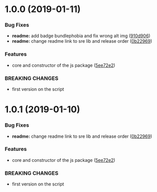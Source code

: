 # 1.0.0 (2019-01-11)


### Bug Fixes

* **readme:** add badge bundlephobia and fix wrong alt img ([910d906](https://github.com/artentica/string-replace-enhanced/commit/910d906))
* **readme:** change readme link to sre lib and release order ([0b22969](https://github.com/artentica/string-replace-enhanced/commit/0b22969))


### Features

* core and constructor of the js package ([5ee72e2](https://github.com/artentica/string-replace-enhanced/commit/5ee72e2))


### BREAKING CHANGES

* first version on the script

# 1.0.1 (2019-01-10)


### Bug Fixes

* **readme:** change readme link to sre lib and release order ([0b22969](https://github.com/artentica/string-replace-enhanced/commit/0b22969))


### Features

* core and constructor of the js package ([5ee72e2](https://github.com/artentica/string-replace-enhanced/commit/5ee72e2))


### BREAKING CHANGES

* first version on the script
